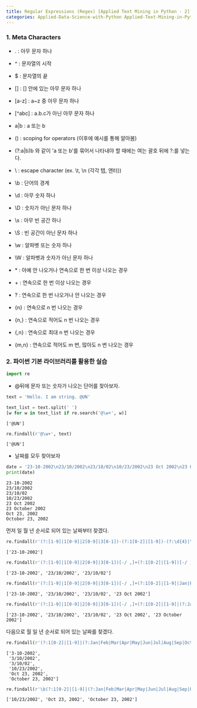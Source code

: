 ```yaml
---
title: Regular Expressions (Regex) [Applied Text Mining in Python - 2]
categories: Applied-Data-Science-with-Python Applied-Text-Mining-in-Python
---
```


### 1. Meta Characters

* . : 아무 문자 하나
* ^ : 문자열의 시작
* $ : 문자열의 끝
* [] : [] 안에 있는 아무 문자 하나
* [a-z] : a~z 중 아무 문자 하나
* [^abc] : a.b.c가 아닌 아무 문자 하나
* a\|b : a 또는 b
* () : scoping for operators (이후에 예시를 통해 알아봄)
* (?:a\|b)b 와 같이 'a 또는 b'를 묶어서 나타내야 할 때에는 여는 괄호 뒤에 ?:를 넣는다.


* \ : escape character (ex. \t, \n (각각 탭, 엔터))
* \b : 단어의 경계
* \d : 아무 숫자 하나
* \D : 숫자가 아닌 문자 하나
* \s : 아무 빈 공간 하나
* \S : 빈 공간이 아닌 문자 하나
* \w : 알파벳 또는 숫자 하나
* \W : 알파벳과 숫자가 아닌 문자 하나


* \* : 아예 안 나오거나 연속으로 한 번 이상 나오는 경우
* \+ : 연속으로 한 번 이상 나오는 경우
* ? : 연속으로 한 번 나오거나 안 나오는 경우
* {n} : 연속으로 n 번 나오는 경우
* {n,} : 연속으로 적어도 n 번 나오는 경우
* {,n} : 연속으로 최대 n 번 나오는 경우
* {m,n} : 연속으로 적어도 m 번, 많아도 n 번 나오는 경우

### 2. 파이썬 기본 라이브러리를 활용한 실습


```python
import re
```

* @뒤에 문자 또는 숫자가 나오는 단어를 찾아보자.


```python
text = 'Hello. I am string. @UN'
```


```python
text_list = text.split(' ')
[w for w in text_list if re.search('@\w+', w)]
```




    ['@UN']




```python
re.findall(r'@\w+', text)
```




    ['@UN']



* 날짜를 모두 찾아보자


```python
date = '23-10-2002\n23/10/2002\n23/10/02\n10/23/2002\n23 Oct 2002\n23 October 2002\nOct 23, 2002\nOctober 23, 2002'
print(date)
```

    23-10-2002
    23/10/2002
    23/10/02
    10/23/2002
    23 Oct 2002
    23 October 2002
    Oct 23, 2002
    October 23, 2002


먼저 일 월 년 순서로 되어 있는 날짜부터 찾겠다.


```python
re.findall(r'(?:[1-9]|1[0-9]|2[0-9]|3[0-1])-(?:1[0-2]|[1-9])-(?:\d{4}|\d{2})', date)
```




    ['23-10-2002']




```python
re.findall(r'(?:[1-9]|1[0-9]|2[0-9]|3[0-1])[-/ ,]+(?:1[0-2]|[1-9])[-/ ,]+(?:\d{4}|\d{2})', date)
```




    ['23-10-2002', '23/10/2002', '23/10/02']




```python
re.findall(r'(?:[1-9]|1[0-9]|2[0-9]|3[0-1])[-/ ,]+(?:1[0-2]|[1-9]|Jan|Feb|Mar|Apr|May|Jun|Jul|Aug|Sep|Oct|Nov|Dec)[-/ ,]+(?:\d{4}|\d{2})', date)
```




    ['23-10-2002', '23/10/2002', '23/10/02', '23 Oct 2002']




```python
re.findall(r'(?:[1-9]|1[0-9]|2[0-9]|3[0-1])[-/ ,]+(?:1[0-2]|[1-9]|(?:Jan|Feb|Mar|Apr|May|Jun|Jul|Aug|Sep|Oct|Nov|Dec)[a-z]*)[-/ ,]+(?:\d{4}|\d{2})', date)
```




    ['23-10-2002', '23/10/2002', '23/10/02', '23 Oct 2002', '23 October 2002']



다음으로 월 일 년 순서로 되어 있는 날짜를 찾겠다.


```python
re.findall(r'(?:1[0-2]|[1-9]|(?:Jan|Feb|Mar|Apr|May|Jun|Jul|Aug|Sep|Oct|Nov|Dec)[a-z]*)[-/ ,]+(?:[1-9]|1[0-9]|2[0-9]|3[0-1])[-/ ,]+(?:\d{4}|\d{2})', date)
```




    ['3-10-2002',
     '3/10/2002',
     '3/10/02',
     '10/23/2002',
     'Oct 23, 2002',
     'October 23, 2002']




```python
re.findall(r'\b(?:1[0-2]|[1-9]|(?:Jan|Feb|Mar|Apr|May|Jun|Jul|Aug|Sep|Oct|Nov|Dec)[a-z]*)[-/ ,]+(?:[1-9]|1[0-9]|2[0-9]|3[0-1])[-/ ,]+(?:\d{4}|\d{2})', date)
```




    ['10/23/2002', 'Oct 23, 2002', 'October 23, 2002']
